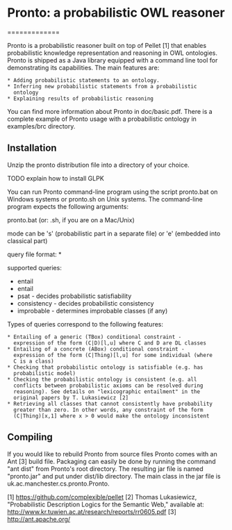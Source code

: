 # Pronto: a probabilistic OWL reasoner
=============

Pronto is a probabilistic reasoner built on top of Pellet [1] that enables
probabilistic knowledge representation and reasoning in OWL ontologies.
Pronto is shipped as a Java library equipped with a command line tool for
demonstrating its capabilities. The main features are:

    * Adding probabilistic statements to an ontology.
    * Inferring new probabilistic statements from a probabilistic 
      ontology
    * Explaining results of probabilistic reasoning
    
You can find more information about Pronto in doc/basic.pdf. There is 
a complete example of Pronto usage with a probabilistic ontology in
examples/brc directory.
    
Installation
------------

Unzip the pronto distribution file into a directory of your choice.

TODO explain how to install GLPK

You can run Pronto command-line program using the script pronto.bat on 
Windows systems or pronto.sh on Unix systems. The command-line program
expects the following arguments:

pronto.bat (or: .sh, if you are on a Mac/Unix) <ontology uri> <mode> <query file uri>

mode can be 's' (probabilistic part in a separate file) or 'e'
(embedded into classical part)

query file format: <query type> <query parameter>*

supported queries:
 - entail <evidence class uri> <conclusion class uri>
 - entail <individual uri> <class uri>
 - psat - decides probabilistic satisfiability
 - consistency - decides probabilistic consistency
 - improbable - determines improbable classes (if any)

Types of queries correspond to the following features:

    * Entailing of a generic (TBox) conditional constraint - 
      expression of the form (C|D)[l,u] where C and D are DL classes
    * Entailing of a concrete (ABox) conditional constraint - 
      expression of the form (C|Thing)[l,u] for some individual (where 
      C is a class)
    * Checking that probabilistic ontology is satisfiable (e.g. has 
      probabilistic model)
    * Checking the probabilistic ontology is consistent (e.g. all 
      conflicts between probabilistic axioms can be resolved during 
      reasoning). See details on "lexicographic entailment" in the 
      original papers by T. Lukasiewicz [2]
    * Retrieving all classes that cannot consistently have probability 
      greater than zero. In other words, any constraint of the form 
      (C|Thing)[x,1] where x > 0 would make the ontology inconsistent

Compiling
---------

If you would like to rebuild Pronto from source files Pronto comes 
with an Ant [3] build file. Packaging can easily be done by running
the command "ant dist" from Pronto's root directory. The resulting jar 
file is named "pronto.jar" and put under dist/lib directory. The main
class in the jar file is uk.ac.manchester.cs.pronto.Pronto.

[1] https://github.com/complexible/pellet
[2] Thomas Lukasiewicz, "Probabilistic Description Logics for the
Semantic Web," available at: 
http://www.kr.tuwien.ac.at/research/reports/rr0605.pdf
[3] http://ant.apache.org/
